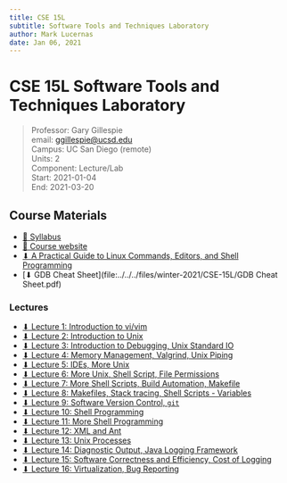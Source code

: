 ```yaml
---
title: CSE 15L
subtitle: Software Tools and Techniques Laboratory
author: Mark Lucernas
date: Jan 06, 2021
---
```



# CSE 15L Software Tools and Techniques Laboratory
> Professor: Gary Gillespie<br>
> email: ggillespie@ucsd.edu<br>
> Campus: UC San Diego (remote)<br>
> Units: 2<br>
> Component: Lecture/Lab<br>
> Start: 2021-01-04<br>
> End: 2021-03-20<br>

## Course Materials

- [📄 Syllabus](http://ieng6.ucsd.edu/~cs15x/)
- [📄 Course website](http://ieng6.ucsd.edu/~cs15x/)
- [⬇ A Practical Guide to Linux Commands, Editors, and Shell Programming](file:../../../files/winter-2021/CSE-15L/A-Practical-Guide-to-Linux-Commands-Editors-and-Shell-Programming-2nd-Edition.pdf)
- [⬇ GDB Cheat Sheet](file:../../../files/winter-2021/CSE-15L/GDB Cheat Sheet.pdf)

### Lectures

- [⬇ Lecture 1: Introduction to vi/vim](file:../../../files/winter-2021/CSE-15L/lectures/Lecture01-CSE15L-SectB-Winter2021-4Jan2021.pdf)
- [⬇ Lecture 2: Introduction to Unix](file:../../../files/winter-2021/CSE-15L/lectures/Lecture02-CSE15L-SectB-Winter2021-6Jan2021.pdf)
- [⬇ Lecture 3: Introduction to Debugging, Unix Standard IO](file:../../../files/winter-2021/CSE-15L/lectures/Lecture03-CSE15L-SectB-Winter2021-11Jan2021.pdf)
- [⬇ Lecture 4: Memory Management, Valgrind, Unix Piping](file:../../../files/winter-2021/CSE-15L/lectures/Lecture04-CSE15L-SectB-Winter2021-13Jan2021.pdf)
- [⬇ Lecture 5: IDEs, More Unix](file:../../../files/winter-2021/CSE-15L/lectures/Lecture05-CSE15L-SectB-Winter2021-20Jan2021.pdf)
- [⬇ Lecture 6: More Unix, Shell Script, File Permissions](file:../../../files/winter-2021/CSE-15L/lectures/Lecture06-CSE15L-SectB-Winter2021-25Jan2021.pdf)
- [⬇ Lecture 7: More Shell Scripts, Build Automation, Makefile](file:../../../files/winter-2021/CSE-15L/lectures/Lecture07-CSE15L-SectB-Winter2021-27Jan2021.pdf)
- [⬇ Lecture 8: Makefiles, Stack tracing, Shell Scripts - Variables](file:../../../files/winter-2021/CSE-15L/lectures/Lecture08-CSE15L-SectB-Winter2021-01Feb2021.pdf)
- [⬇ Lecture 9: Software Version Control, `git`](file:../../../files/winter-2021/CSE-15L/lectures/Lecture09-CSE15L-SectB-Winter2021-03Feb2021.pdf)
- [⬇ Lecture 10: Shell Programming](file:../../../files/winter-2021/CSE-15L/lectures/Lecture10-CSE15L-SectB-Winter2021-08Feb2021.pdf)
- [⬇ Lecture 11: More Shell Programming](file:../../../files/winter-2021/CSE-15L/lectures/Lecture11-CSE15L-SectB-Winter2021-10Feb2021.pdf)
- [⬇ Lecture 12: XML and Ant](file:../../../files/winter-2021/CSE-15L/lectures/Lecture12-CSE15L-SectB-Winter2021-17Feb2021.pdf)
- [⬇ Lecture 13: Unix Processes](file:../../../files/winter-2021/CSE-15L/lectures/Lecture13-CSE15L-SectB-Winter2021-22Feb2021.pdf)
- [⬇ Lecture 14: Diagnostic Output, Java Logging Framework](file:../../../files/winter-2021/CSE-15L/lectures/Lecture14-CSE15L-SectB-Winter2021-24Feb2021.pdf)
- [⬇ Lecture 15: Software Correctness and Efficiency, Cost of Logging](file:../../../files/winter-2021/CSE-15L/lectures/Lecture15-CSE15L-SectB-Winter2021-01Mar2021.pdf)
- [⬇ Lecture 16: Virtualization, Bug Reporting](file:../../../files/winter-2021/CSE-15L/lectures/Lecture16-CSE15L-SectB-Winter2021-03Mar2021.pdf)

